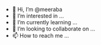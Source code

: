 - 👋 Hi, I’m @meeraba
- 👀 I’m interested in ...
- 🌱 I’m currently learning ...
- 💞️ I’m looking to collaborate on ...
- 📫 How to reach me ...

<!---
meeraba/meeraba is a ✨ special ✨ repository because its `README.md` (this file) appears on your GitHub profile.
You can click the Preview link to take a look at your changes.
--->
